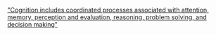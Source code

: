 ["Cognition includes coordinated processes associated with attention, memory, perception and evaluation, reasoning, problem solving, and decision making"](https://www.sciencedirect.com/science/article/abs/pii/S0893608000000599)

